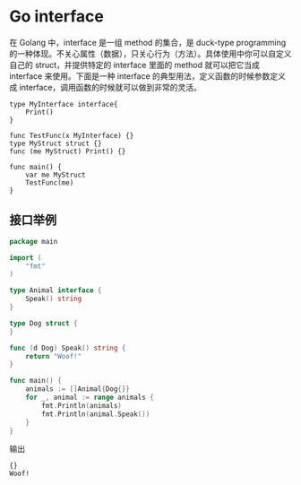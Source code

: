 # Go interface



在 Golang 中，interface 是一组 method 的集合，是 duck-type programming 的一种体现。不关心属性（数据），只关心行为（方法）。具体使用中你可以自定义自己的 struct，并提供特定的 interface 里面的 method 就可以把它当成 interface 来使用。下面是一种 interface 的典型用法，定义函数的时候参数定义成 interface，调用函数的时候就可以做到非常的灵活。

```
type MyInterface interface{
    Print()
}

func TestFunc(x MyInterface) {}
type MyStruct struct {}
func (me MyStruct) Print() {}

func main() {
    var me MyStruct
    TestFunc(me)
}
```



## 接口举例

```go
package main

import (
	"fmt"
)

type Animal interface {
	Speak() string
}

type Dog struct {
}

func (d Dog) Speak() string {
	return "Woof!"
}

func main() {
	animals := []Animal{Dog{}}
	for _, animal := range animals {
		fmt.Println(animals)
		fmt.Println(animal.Speak())
	}
}
```

输出

```
{}
Woof!
```

